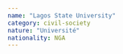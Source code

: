 ```yaml
---
name: "Lagos State University"
category: civil-society
nature: "Université"
nationality: NGA
---
```

    